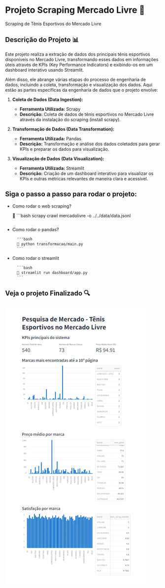 # Projeto Scraping Mercado Livre 🦖

 Scraping de Tênis Esportivos do Mercado Livre

## Descrição do Projeto 📊

Este projeto realiza a extração de dados dos principais tênis esportivos disponíveis no Mercado Livre, transformando esses dados em informações úteis através de KPIs (Key Performance Indicators) e exibindo-os em um dashboard interativo usando Streamlit.

Além disso, ele abrange várias etapas do processo de engenharia de dados, incluindo a coleta, transformação e visualização dos dados. Aqui estão as partes específicas da engenharia de dados que o projeto envolve:

1. **Coleta de Dados (Data Ingestion):**
   - **Ferramenta Utilizada:** Scrapy
   - **Descrição:** Coleta de dados de tênis esportivos no Mercado Livre através da instalação do scraping (install scrapy). 

2. **Transformação de Dados (Data Transformation):**
   - **Ferramenta Utilizada:** Pandas
   - **Descrição:** Transformação e análise dos dados coletados para gerar KPIs e preparar os dados para visualização.

3. **Visualização de Dados (Data Visualization):**
   - **Ferramenta Utilizada:** Streamlit
   - **Descrição:** Criação de um dashboard interativo para visualizar os KPIs e outras métricas relevantes de maneira clara e acessível.

## Siga o passo a passo para rodar o projeto:

- Como rodar o web scraping?

   🎯 ```bash
    scrapy crawl mercadolivre -o ../../data/data.jsonl
    ```
- Como rodar o pandas?

        '''bash
        🎯 python transformacao/main.py
        ```
- Como rodar o streamlit 

        ```bash
        🎯 streamlit run dashboard/app.py 
        ```
## Veja o projeto Finalizado 🔍

![img](/src/scraping.png)